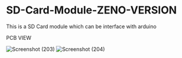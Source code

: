# SD-Card-Module-ZENO-VERSION
This is a SD Card module which can be interface with arduino

PCB VIEW

![Screenshot (203)](https://user-images.githubusercontent.com/25906435/117996058-73bd8f80-b35f-11eb-953f-ec2456c717e6.png)
![Screenshot (204)](https://user-images.githubusercontent.com/25906435/117996095-7e782480-b35f-11eb-8f78-4039a4c57a96.png)
